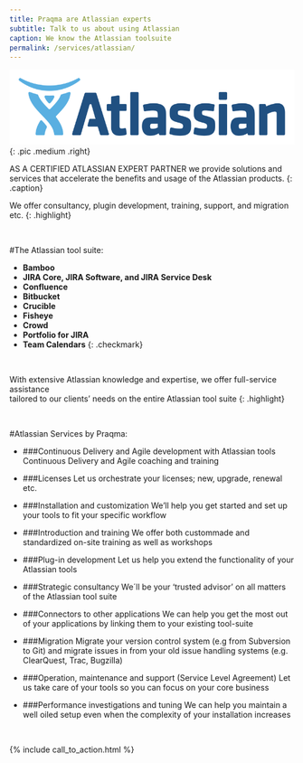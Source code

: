 ```yaml
---
title: Praqma are Atlassian experts
subtitle: Talk to us about using Atlassian
caption: We know the Atlassian toolsuite
permalink: /services/atlassian/
---
```



![Atlassian](/images/services/tools/atlassian-rgb-navy-large.png){: .pic .medium .right}


AS A CERTIFIED ATLASSIAN EXPERT PARTNER we provide solutions and <br/> services that accelerate the benefits and usage of the Atlassian products.
{: .caption}

We offer consultancy, plugin development, training, support, and migration etc.
{: .highlight}

<br/>

#The Atlassian tool suite:


* __Bamboo__
* __JIRA Core, JIRA Software, and JIRA Service Desk__
* __Confluence__
* __Bitbucket__
* __Crucible__
* __Fisheye__
* __Crowd__
* __Portfolio for JIRA__
* __Team Calendars__
{: .checkmark}

<br/>



With extensive Atlassian knowledge and expertise, we offer full-service assistance <br/> tailored to our clients’ needs on the entire Atlassian tool suite
{: .highlight}

<br/>

#Atlassian Services by Praqma:
<br/>

* ###Continuous Delivery and Agile development with Atlassian tools
Continuous Delivery and Agile coaching and training


* ###Licenses
Let us orchestrate your licenses; new, upgrade, renewal etc.

* ###Installation and customization
We’ll help you get started and set up your tools to fit your specific workflow


* ###Introduction and training
We offer both custommade and standardized on-site training as well as workshops


* ###Plug-in development
Let us help you extend the functionality of your Atlassian tools


* ###Strategic consultancy
We´ll be your ‘trusted advisor’ on all matters of the Atlassian tool suite

* ###Connectors to other applications
We can help you get the most out of your applications by linking them to your existing tool-suite

* ###Migration
Migrate your version control system (e.g from Subversion to Git) and
migrate issues in from your old issue handling systems (e.g. ClearQuest, Trac, Bugzilla)

* ###Operation, maintenance and support (Service Level Agreement)
Let us take care of your tools so you can focus on your core business

* ###Performance investigations and tuning
We can help you maintain a well oiled setup even when the complexity of your installation increases

<br/>


{% include call_to_action.html %}
